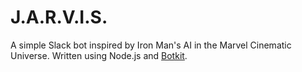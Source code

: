 # J.A.R.V.I.S.
A simple Slack bot inspired by Iron Man's AI in the Marvel Cinematic Universe.
Written using Node.js and [Botkit](https://github.com/howdyai/botkit).
